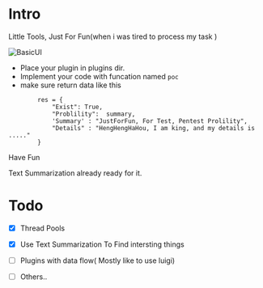 # Intro

Little Tools, Just For Fun(when i was tired to process my task )

![BasicUI](https://user-images.githubusercontent.com/12653147/37240552-fb281950-2487-11e8-97f9-716bf949af48.png)


* Place your plugin in plugins dir.
* Implement your code with funcation named `poc`
* make sure return data like this

```
        res = {
            "Exist": True,
            "Problility":  summary,
            'Summary' : "JustForFun, For Test, Pentest Prolility",
            "Details" : "HengHengHaHou, I am king, and my details is ....."
        }
```

Have Fun

Text Summarization already ready for it.

# Todo

- [x] Thread Pools
- [x] Use Text Summarization To Find intersting things
- [ ] Plugins with data flow( Mostly like to use luigi)
- [ ] Others..


